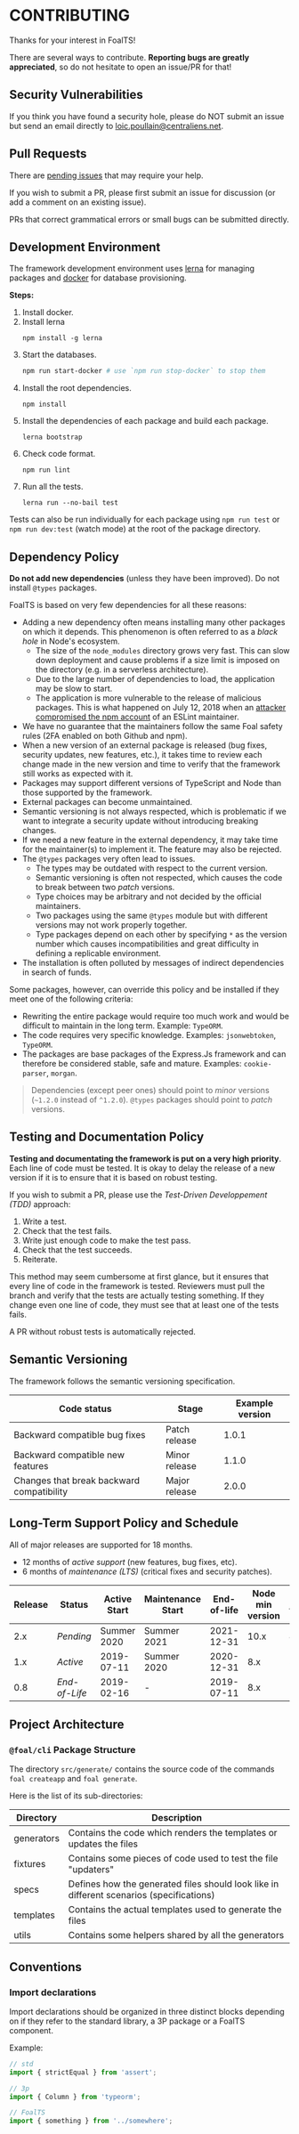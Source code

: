 # CONTRIBUTING

Thanks for your interest in FoalTS!

There are several ways to contribute. **Reporting bugs are greatly appreciated**, so do not hesitate to open an issue/PR for that!

## Security Vulnerabilities

If you think you have found a security hole, please do NOT submit an issue but send an email directly to loic.poullain@centraliens.net.

## Pull Requests

There are [pending issues](https://github.com/FoalTS/foal/issues?q=is%3Aissue+is%3Aopen+label%3A%22help+wanted%22) that may require your help.

If you wish to submit a PR, please first submit an issue for discussion (or add a comment on an existing issue).

PRs that correct grammatical errors or small bugs can be submitted directly.

## Development Environment

The framework development environment uses [lerna](https://lernajs.io/) for managing packages and [docker](https://www.docker.com/) for database provisioning.

**Steps:**
1. Install docker.
2. Install lerna
    ```
    npm install -g lerna
    ```
3. Start the databases.
    ```sh
    npm run start-docker # use `npm run stop-docker` to stop them 
    ```
4. Install the root dependencies.
    ```
    npm install
    ```
5. Install the dependencies of each package and build each package.
    ```
    lerna bootstrap
    ```
6. Check code format.
    ```
    npm run lint
    ```
7. Run all the tests.
    ```
    lerna run --no-bail test
    ```

Tests can also be run individually for each package using `npm run test` or `npm run dev:test` (watch mode) at the root of the package directory.

## Dependency Policy

**Do not add new dependencies** (unless they have been improved). Do not install `@types` packages.

FoalTS is based on very few dependencies for all these reasons:
- Adding a new dependency often means installing many other packages on which it depends. This phenomenon is often referred to as a *black hole* in Node's ecosystem.
    - The size of the `node_modules` directory grows very fast. This can slow down deployment and cause problems if a size limit is imposed on the directory (e.g. in a serverless architecture). 
    - Due to the large number of dependencies to load, the application may be slow to start.
    - The application is more vulnerable to the release of malicious packages. This is what happened on July 12, 2018 when an [attacker compromised the npm account](https://eslint.org/blog/2018/07/postmortem-for-malicious-package-publishes) of an ESLint maintainer.
- We have no guarantee that the maintainers follow the same Foal safety rules (2FA enabled on both Github and npm).
- When a new version of an external package is released (bug fixes, security updates, new features, etc.), it takes time to review each change made in the new version and time to verify that the framework still works as expected with it.
- Packages may support different versions of TypeScript and Node than those supported by the framework.
- External packages can become unmaintained.
- Semantic versioning is not always respected, which is problematic if we want to integrate a security update without introducing breaking changes.
- If we need a new feature in the external dependency, it may take time for the maintainer(s) to implement it. The feature may also be rejected.
- The `@types` packages very often lead to issues.
    - The types may be outdated with respect to the current version.
    - Semantic versioning is often not respected, which causes the code to break between two *patch* versions.
    - Type choices may be arbitrary and not decided by the official maintainers.
    - Two packages using the same `@types` module but with different versions may not work properly together.
    - Type packages depend on each other by specifying `*` as the version number which causes incompatibilities and great difficulty in defining a replicable environment.
- The installation is often polluted by messages of indirect dependencies in search of funds.

Some packages, however, can override this policy and be installed if they meet one of the following criteria:
- Rewriting the entire package would require too much work and would be difficult to maintain in the long term. Example: `TypeORM`.
- The code requires very specific knowledge. Examples: `jsonwebtoken`, `TypeORM`.
- The packages are base packages of the Express.Js framework and can therefore be considered stable, safe and mature. Examples: `cookie-parser`, `morgan`.

> Dependencies (except peer ones) should point to *minor* versions (`~1.2.0` instead of `^1.2.0`). `@types` packages should point to *patch* versions.

## Testing and Documentation Policy

**Testing and documentating the framework is put on a very high priority**. Each line of code must be tested. It is okay to delay the release of a new version if it is to ensure that it is based on robust testing.

If you wish to submit a PR, please use the *Test-Driven Developpement (TDD)* approach:
1. Write a test.
2. Check that the test fails.
3. Write just enough code to make the test pass.
4. Check that the test succeeds.
5. Reiterate.

This method may seem cumbersome at first glance, but it ensures that every line of code in the framework is tested. Reviewers must pull the branch and verify that the tests are actually testing something. If they change even one line of code, they must see that at least one of the tests fails.

A PR without robust tests is automatically rejected.

## Semantic Versioning

The framework follows the semantic versioning specification.

| Code status | Stage | Example version |
| --- | --- | --- |
| Backward compatible bug fixes	| Patch release | 1.0.1 |
| Backward compatible new features	| Minor release | 1.1.0 |
| Changes that break backward compatibility	| Major release | 2.0.0 |

## Long-Term Support Policy and Schedule

All of major releases are supported for 18 months.
- 12 months of *active support* (new features, bug fixes, etc).
- 6 months of *maintenance (LTS)* (critical fixes and security patches).

| Release | Status | Active Start | Maintenance Start | End-of-life | Node min version | TS min version |
| --- | --- | --- | --- | --- | --- | --- |
| 2.x | *Pending* | Summer 2020 | Summer 2021 | 2021-12-31 | 10.x | 4.0 |
| 1.x | *Active* | 2019-07-11 | Summer 2020 | 2020-12-31 | 8.x | 3.5 |
| 0.8 | *End-of-Life* | 2019-02-16 | - | 2019-07-11 | 8.x | 2.9 |

## Project Architecture

### `@foal/cli` Package Structure

The directory `src/generate/` contains the source code of the commands `foal createapp` and `foal generate`.

Here is the list of its sub-directories:

| Directory | Description |
| --- | --- |
| generators | Contains the code which renders the templates or updates the files |
| fixtures | Contains some pieces of code used to test the file "updaters" |
| specs | Defines how the generated files should look like in different scenarios (specifications) |
| templates | Contains the actual templates used to generate the files |
| utils | Contains some helpers shared by all the generators |

## Conventions

### Import declarations

Import declarations should be organized in three distinct blocks depending on if they refer to the standard library, a 3P package or a FoalTS component.

Example:
```typescript
// std
import { strictEqual } from 'assert';

// 3p
import { Column } from 'typeorm';

// FoalTS
import { something } from '../somewhere';
```
